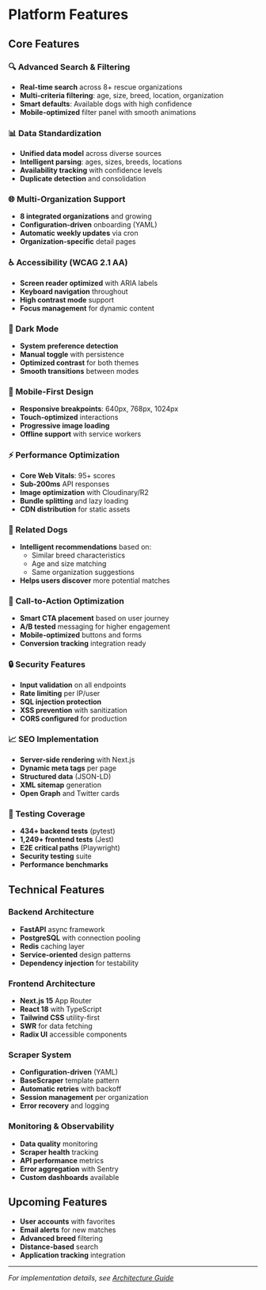 # Platform Features

## Core Features

### 🔍 Advanced Search & Filtering
- **Real-time search** across 8+ rescue organizations
- **Multi-criteria filtering**: age, size, breed, location, organization
- **Smart defaults**: Available dogs with high confidence
- **Mobile-optimized** filter panel with smooth animations

### 📊 Data Standardization
- **Unified data model** across diverse sources
- **Intelligent parsing**: ages, sizes, breeds, locations
- **Availability tracking** with confidence levels
- **Duplicate detection** and consolidation

### 🌐 Multi-Organization Support
- **8 integrated organizations** and growing
- **Configuration-driven** onboarding (YAML)
- **Automatic weekly updates** via cron
- **Organization-specific** detail pages

### ♿ Accessibility (WCAG 2.1 AA)
- **Screen reader optimized** with ARIA labels
- **Keyboard navigation** throughout
- **High contrast mode** support
- **Focus management** for dynamic content

### 🎨 Dark Mode
- **System preference detection**
- **Manual toggle** with persistence
- **Optimized contrast** for both themes
- **Smooth transitions** between modes

### 📱 Mobile-First Design
- **Responsive breakpoints**: 640px, 768px, 1024px
- **Touch-optimized** interactions
- **Progressive image loading**
- **Offline support** with service workers

### ⚡ Performance Optimization
- **Core Web Vitals**: 95+ scores
- **Sub-200ms** API responses
- **Image optimization** with Cloudinary/R2
- **Bundle splitting** and lazy loading
- **CDN distribution** for static assets

### 🔗 Related Dogs
- **Intelligent recommendations** based on:
  - Similar breed characteristics
  - Age and size matching
  - Same organization suggestions
- **Helps users discover** more potential matches

### 📣 Call-to-Action Optimization
- **Smart CTA placement** based on user journey
- **A/B tested** messaging for higher engagement
- **Mobile-optimized** buttons and forms
- **Conversion tracking** integration ready

### 🔒 Security Features
- **Input validation** on all endpoints
- **Rate limiting** per IP/user
- **SQL injection protection**
- **XSS prevention** with sanitization
- **CORS configured** for production

### 📈 SEO Implementation
- **Server-side rendering** with Next.js
- **Dynamic meta tags** per page
- **Structured data** (JSON-LD)
- **XML sitemap** generation
- **Open Graph** and Twitter cards

### 🎯 Testing Coverage
- **434+ backend tests** (pytest)
- **1,249+ frontend tests** (Jest)
- **E2E critical paths** (Playwright)
- **Security testing** suite
- **Performance benchmarks**

## Technical Features

### Backend Architecture
- **FastAPI** async framework
- **PostgreSQL** with connection pooling
- **Redis** caching layer
- **Service-oriented** design patterns
- **Dependency injection** for testability

### Frontend Architecture
- **Next.js 15** App Router
- **React 18** with TypeScript
- **Tailwind CSS** utility-first
- **SWR** for data fetching
- **Radix UI** accessible components

### Scraper System
- **Configuration-driven** (YAML)
- **BaseScraper** template pattern
- **Automatic retries** with backoff
- **Session management** per organization
- **Error recovery** and logging

### Monitoring & Observability
- **Data quality** monitoring
- **Scraper health** tracking
- **API performance** metrics
- **Error aggregation** with Sentry
- **Custom dashboards** available

## Upcoming Features

- **User accounts** with favorites
- **Email alerts** for new matches
- **Advanced breed** filtering
- **Distance-based** search
- **Application tracking** integration

---

*For implementation details, see [Architecture Guide](../technical/architecture.md)*